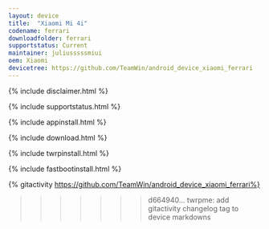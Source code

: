 ```yaml
---
layout: device
title:  "Xiaomi Mi 4i"
codename: ferrari
downloadfolder: ferrari
supportstatus: Current
maintainer: juliusssssmiui
oem: Xiaomi
devicetree: https://github.com/TeamWin/android_device_xiaomi_ferrari
---
```


{% include disclaimer.html %}

{% include supportstatus.html %}

{% include appinstall.html %}

{% include download.html %}

{% include twrpinstall.html %}

{% include fastbootinstall.html %}

{% gitactivity  https://github.com/TeamWin/android_device_xiaomi_ferrari%}
>>>>>>> d664940... twrpme: add gitactivity changelog tag to device markdowns
